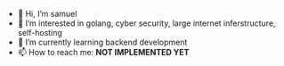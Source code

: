 - 👋 Hi, I’m samuel
- 👀 I’m interested in golang, cyber security, large internet inferstructure, self-hosting
- 🌱 I’m currently learning backend development
- 📫 How to reach me: **NOT IMPLEMENTED YET**

<!---
sa-kemper/sa-kemper is a ✨ special ✨ repository because its `README.md` (this file) appears on your GitHub profile.
You can click the Preview link to take a look at your changes.
--->
